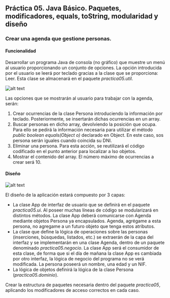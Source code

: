 ## Práctica 05. Java Básico. Paquetes, modificadores, equals, toString, modularidad y diseño 
### Crear una agenda que gestione personas.

#### Funcionalidad

Desarrollar un programa Java de consola (no gráfico) que muestre un menú al usuario proporcionando un conjunto de opciones. La opción introducida por el usuario se leerá por teclado gracias a la clase que se proporciona: Leer. Esta clase se almacenará en el paquete *practica05.util*.

![alt text](https://raw.githubusercontent.com/DavidContrerasICAI/javaCourseExamples/master/05.agenda/output.png)

Las opciones que se mostrarán al usuario para trabajar con la agenda, serán:

1. Crear ocurrencias de la clase Persona introduciendo la información por teclado. Posteriormente, se insertarán dichas ocurrencias en un array.
2. Buscar personas en dicho array, devolviendo la posición que ocupa. Para ello se pedirá la información necesaria para utilizar el método *public boolean equals(Object o)* declarado en Object. En este caso, sos persona serán iguales cuando coincida su DNI.
3. Eliminar una persona. Para esta acción, se reutilizará el código codificado en el punto anterior para localizar a lso objetos.
4. Mostrar el contenido del array. El número máximo de ocurrencias a crear será 10.

#### Diseño

![alt text](https://raw.githubusercontent.com/DavidContrerasICAI/javaCourseExamples/master/05.agenda/diagramaPaquetes.jpg)

El diseño de la aplicación estará compuesto por 3 capas: 
- La clase App de interfaz de usuario que se definirá en el paquete *practica05.ui*. Al poseer muchas líneas de código se modularizará en distintos métodos. La clase App deberá comunicarse con Agenda mediante objetos Persona ya encapsulados. Agenda, agrégame a esta persona, no agregame a un futuro objeto que tenga estos atributos.
- La clase que define la lógica de operaciones sobre las personas (inserciones, búsquedas, listados, etc.) se extraerán de la capa del interfaz y se implementarán en una clase Agenda, dentro de un paquete denominado *practica05.negocio*. La clase App será el consumidor de esta clase, de forma que si el día de mañana la clase App es cambiada por otro interfaz, la lógica de negocio del programa no se verá modificada. La persona poseerá un nombre, una edad y un NIF.
- La lógica de objetos definirá la lógica de la clase Persona (*practica05.dominio*).


Crear la estructura de paquetes necesaria dentro del paquete *practica05*, aplicando los modificadores de acceso correctos en cada caso.
